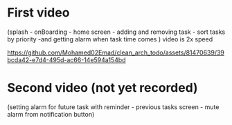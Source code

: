 # First video 

(splash - onBoarding - home screen - adding and removing task - sort tasks by priority 
-and getting alarm when task time comes )  video is 2x speed

https://github.com/Mohamed02Emad/clean_arch_todo/assets/81470639/39bcda42-e7d4-495d-ac66-14e594a154bd

# Second video (not yet recorded)

(setting alarm for future task with reminder - previous tasks screen - mute alarm from notification button)

